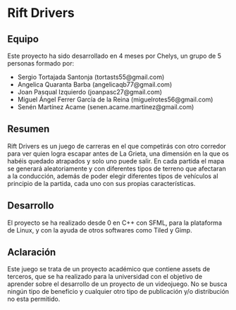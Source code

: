 # Rift Drivers
## Equipo
Este proyecto ha sido desarrollado en 4 meses por Chelys, un grupo de 5 personas formado por:
<ul>
  <li>Sergio Tortajada Santonja (tortasts55@gmail.com)</li>
  <li>Angelica Quaranta Barba (angelicaqb77@gmail.com)</li>
  <li>Joan Pasqual Izquierdo (joanpasc27@gmail.com)</li>
  <li>Miguel Ángel Ferrer García de la Reina (miguelrotes56@gmail.com)</li>
  <li>Senén Martínez Acame (senen.acame.martinez@gmail.com)</li>
</ul>

## Resumen
Rift Drivers es un juego de carreras en el que competirás con otro corredor para ver quien logra escapar antes de La Grieta, una dimensión en la que os habéis quedado atrapados
y solo uno puede salir.
En cada partida el mapa se generará aleatoriamente y con diferentes tipos de terreno que afectaran a la conducción, además de poder elegir diferentes tipos de vehículos
al principio de la partida, cada uno con sus propias características.

## Desarrollo
El proyecto se ha realizado desde 0 en C++ con SFML, para la plataforma de Linux, y con la ayuda de otros softwares como Tiled y Gimp.

## Aclaración
Este juego se trata de un proyecto académico que contiene assets de terceros, que se ha realizado para la universidad con el objetivo de aprender sobre el desarrollo de un proyecto
de un videojuego. No se busca ningún tipo de beneficio y cualquier otro tipo de publicación y/o distribución no esta permitido.
